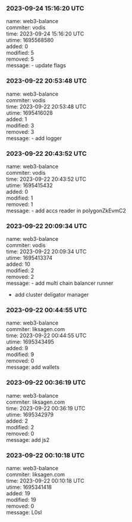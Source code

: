 ### 2023-09-24 15:16:20 UTC
name: web3-balance  
commiter: vodis  
time: 2023-09-24 15:16:20 UTC  
utime: 1695568580  
added: 0  
modified: 5  
removed: 5  
message: - update flags

### 2023-09-22 20:53:48 UTC
name: web3-balance  
commiter: vodis  
time: 2023-09-22 20:53:48 UTC  
utime: 1695416028  
added: 1  
modified: 3  
removed: 3  
message: - add logger

### 2023-09-22 20:43:52 UTC
name: web3-balance  
commiter: vodis  
time: 2023-09-22 20:43:52 UTC  
utime: 1695415432  
added: 0  
modified: 1  
removed: 1  
message: - add accs reader in polygonZkEvmC2

### 2023-09-22 20:09:34 UTC
name: web3-balance  
commiter: vodis  
time: 2023-09-22 20:09:34 UTC  
utime: 1695413374  
added: 10  
modified: 2  
removed: 2  
message: - add multi chain balancer runner
- add cluster deligator manager

### 2023-09-22 00:44:55 UTC
name: web3-balance  
commiter: liksagen.com  
time: 2023-09-22 00:44:55 UTC  
utime: 1695343495  
added: 9  
modified: 9  
removed: 0  
message: add wallets

### 2023-09-22 00:36:19 UTC
name: web3-balance  
commiter: liksagen.com  
time: 2023-09-22 00:36:19 UTC  
utime: 1695342979  
added: 2  
modified: 2  
removed: 0  
message: add js2

### 2023-09-22 00:10:18 UTC
name: web3-balance  
commiter: liksagen.com  
time: 2023-09-22 00:10:18 UTC  
utime: 1695341418  
added: 19  
modified: 19  
removed: 0  
message: L0sl

